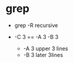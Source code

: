 # grep

- grep -R
 recursive
 
- -C 3 == -A 3 -B 3
  
    -   -A 3 
        upper 3 lines
    -   -B 3
        later 3lines
    


